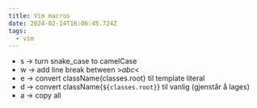 ```yaml
---
title: Vim macros
date: 2024-02-14T16:06:45.724Z
tags:
  - vim
---
```

- s -> turn snake_case to camelCase
- w -> add line break between >_abc_<
- e -> convert className{classes.root} til template literal
- d -> convert className{`${classes.root}`} til vanlig (gjenstår å lages)
- a -> copy all

